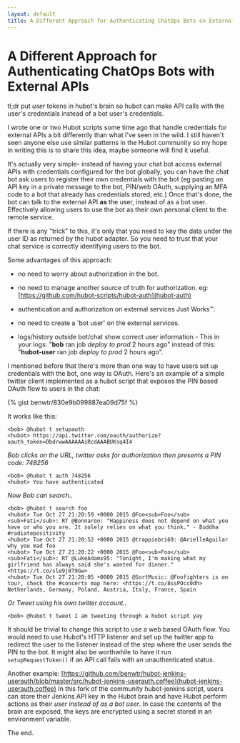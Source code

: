 ```yaml
---
layout: default
title: A Different Approach for Authenticating ChatOps Bots on External APIs
---
```

# A Different Approach for Authenticating ChatOps Bots with External APIs

tl;dr put _user_ tokens in hubot's brain so hubot can make API calls with the
user's credentials instead of a bot user's credentials.

I wrote one or two Hubot scripts some time ago that handle credentials for
external APIs a bit differently than what I've seen in the wild. I still haven't
seen anyone else use similar patterns in the Hubot community so my hope in
writing this is to share this idea, maybe someone will find it useful.

It's actually very simple- instead of having your chat bot access external APIs
with credentials configured for the bot globally, you can have the chat bot ask
users to register their own credentials with the bot (eg pasting an API key in a
private message to the bot, PIN/web OAuth, supplying an MFA code to a bot that
already has credentials stored, etc.) Once that's done, the bot can talk to the
external API **as** the user, instead of as a bot user. Effectively allowing users
to use the bot as their own personal client to the remote service.

If there is any "trick" to this, it's only that you need to key the data under
the user ID as returned by the hubot adapter. So you need to trust that your
chat service is correctly identifying users to the bot.

Some advantages of this approach:

-   no need to worry about authorization in the bot.

-   no need to manage another source of truth for authorization. eg:
    [https://github.com/hubot-scripts/hubot-auth](hubot-auth)

-   authentication and authorization on external services Just Works™.

-   no need to create a 'bot user' on the external services.

-   logs/history outside bot/chat show correct user information - This in
    your logs: "**bob** ran job _deploy to prod_ 2 hours ago" instead of this:
    "**hubot-user** ran job _deploy to prod_ 2 hours ago".

I mentioned before that there's more than one way to have users set up
credentials with the bot, one way is OAuth. Here's an example of a simple
twitter client implemented as a hubot script that exposes the PIN based OAuth
flow to users in the chat:

{% gist benwtr/830e9b099887ea09d75f %}

It works like this:

```
<bob> @hubot t setupauth
<hubot> https://api.twitter.com/oauth/authorize?oauth_token=DbdrwwAAAAAAiRcdAAABUKsq4I4
```

_Bob clicks on the URL, twitter asks for authorization then presents a PIN code:
748256_

```
<bob> @hubot t auth 748256
<hubot> You have authenticated
```

_Now Bob can search.._

```
<bob> @hubot t search foo
<hubot> Tue Oct 27 21:20:59 +0000 2015 @Foo<sub>Foo</sub><sub>Fati</sub>: RT @Bonnaroo: "Happiness does not depend on what you have or who you are. It solely relies on what you think." - Buddha #radiatepositivity
<hubot> Tue Oct 27 21:20:52 +0000 2015 @trappinbri69: @ArielleAguilar why you mad foo
<hubot> Tue Oct 27 21:20:22 +0000 2015 @Foo<sub>Foo</sub><sub>Fati</sub>: RT @LukeAdams95: "Tonight, I'm making what my girlfriend has always said she's wanted for dinner." <https://t.co/sle9j8T9Gw>
<hubot> Tue Oct 27 21:20:05 +0000 2015 @SortMusic: @Foofighters is on tour, check the #concerts map here: <https://t.co/8ssPOcc0dh> Netherlands, Germany, Poland, Austria, Italy, France, Spain
```

_Or Tweet using his own twitter account.._

```
<bob> @hubot t tweet I am tweeting through a hubot script yay
```

It should be trivial to change this script to use a web based OAuth flow. You
would need to use Hubot's HTTP listener and set up the twitter app to redirect
the user to the listener instead of the step where the user sends the PIN to the
bot. It might also be worthwhile to have it run `setupRequestToken()` if an API
call fails with an unauthenticated status.

Another example:
[https://github.com/benwtr/hubot-jenkins-userauth/blob/master/src/hubot-jenkins-userauth.coffee](hubot-jenkins-userauth.coffee)
In this fork of the community hubot-jenkins script, users can store their
Jenkins API key in the Hubot brain and have Hubot perform actions as their _user
instead of as a bot user_. In case the contents of the brain are exposed, the
keys are encrypted using a secret stored in an environment variable.

The end.


